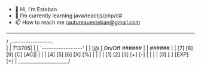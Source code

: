- 👋 Hi, I’m Esteban
- 👀 I’m currently learning java/reactjs/php/c#
- 📫 How to reach me rautureauesteban@gmail.com
 _____________________
/ ,-----------------. \
| |           713705| |
| `-----------------' |
| [@ ] On/Off  ###### |
|              ###### |
| [7] [8] [9] [C] [AC]|
|                     |
| [4] [5] [6] [X] [%] |
|                     |
| [1] [2] [3] [+] [-] |
|                     |
| [0] [.]  [EXP]  [=] |
\_____________________/
